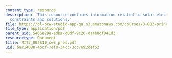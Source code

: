 ```yaml
---
content_type: resource
description: 'This resource contains information related to solar electricity: problem,
  constraints and solutions.'
file: https://ol-ocw-studio-app-qa.s3.amazonaws.com/courses/3-003-principles-of-engineering-practice-spring-2010/bac140804bcf7ef834cc3cc7692def52_MIT3_003S10_swE_pres.pdf
file_type: application/pdf
parent_uid: 5465e29e-edba-d0df-9c26-da4b8df841d3
resourcetype: Document
title: MIT3_003S10_swE_pres.pdf
uid: bac14080-4bcf-7ef8-34cc-3cc7692def52
---
```

